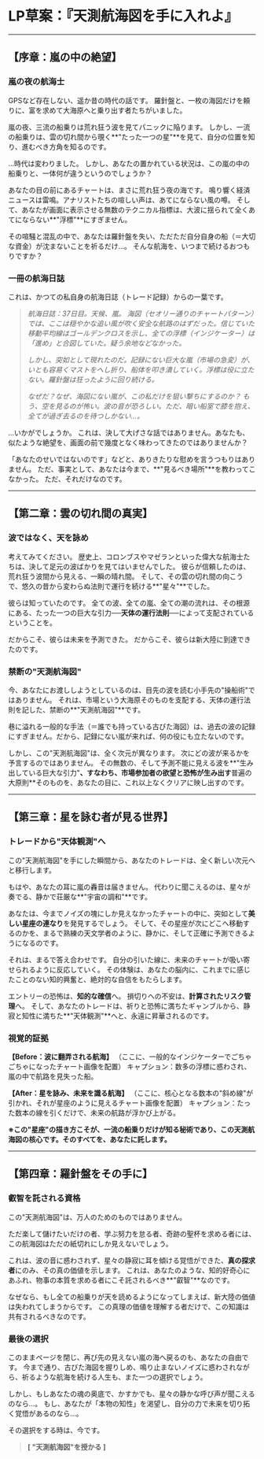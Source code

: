# LP草案：『天測航海図を手に入れよ』

---

## 【序章：嵐の中の絶望】

### **嵐の夜の航海士**

GPSなど存在しない、遥か昔の時代の話です。
羅針盤と、一枚の海図だけを頼りに、富を求めて大海原へと乗り出す者たちがいました。

嵐の夜、三流の船乗りは荒れ狂う波を見てパニックに陥ります。
しかし、一流の船乗りは、雲の切れ間から覗く**"たった一つの星"**を見て、自分の位置を知り、進むべき方角を知るのです。

…時代は変わりました。
しかし、あなたの置かれている状況は、この嵐の中の船乗りと、一体何が違うというのでしょうか？

あなたの目の前にあるチャートは、まさに荒れ狂う夜の海です。
鳴り響く経済ニュースは雷鳴。アナリストたちの喧しい声は、あてにならない風の噂。
そして、あなたが画面に表示させる無数のテクニカル指標は、大波に揺られて全くあてにならない**"浮標"**にすぎません。

その喧騒と混乱の中で、あなたは羅針盤を失い、ただただ自分自身の船（＝大切な資金）が沈まないことを祈るだけ…。
そんな航海を、いつまで続けるおつもりですか？

### **一冊の航海日誌**

これは、かつての私自身の航海日誌（トレード記録）からの一葉です。

> *航海日誌：37日目。天候、嵐。*
> *海図（セオリー通りのチャートパターン）では、ここは穏やかな追い風が吹く安全な航路のはずだった。信じていた移動平均線はゴールデンクロスを示し、全ての浮標（インジケーター）は「進め」と合図していた。疑う余地などなかった。*
>
> *しかし、突如として現れたのだ。記録にない巨大な嵐（市場の急変）が、いとも容易くマストをへし折り、船体を叩き潰していく。浮標は役に立たない。羅針盤は狂ったように回り続ける。*
>
> *なぜだ？なぜ、海図にない嵐が、この私だけを狙い撃ちにするのか？*
> *もう、空を見るのが怖い。波の音が恐ろしい。ただ、暗い船室で膝を抱え、全てが過ぎ去るのを待つしかない…。*

…いかがでしょうか。
これは、決して大げさな話ではありません。あなたも、似たような絶望を、画面の前で幾度となく味わってきたのではありませんか？

「あなたのせいではないのです」などと、ありきたりな慰めを言うつもりはありません。
ただ、事実として、あなたは今まで、**"見るべき場所"**を教わってこなかった。
ただ、それだけなのです。

---

## 【第二章：雲の切れ間の真実】

### **波ではなく、天を詠め**

考えてみてください。
歴史上、コロンブスやマゼランといった偉大な航海士たちは、決して足元の波ばかりを見てはいませんでした。
彼らが信頼したのは、荒れ狂う波間から見える、一瞬の晴れ間。
そして、その雲の切れ間の向こうで、悠久の昔から変わらぬ法則で運行を続ける**"星々"**でした。

彼らは知っていたのです。
全ての波、全ての嵐、全ての潮の流れは、その根源にある、たった一つの巨大な引力──**天体の運行法則**──によって支配されているということを。

だからこそ、彼らは未来を予測できた。
だからこそ、彼らは新大陸に到達できたのです。

### **禁断の"天測航海図"**

今、あなたにお渡ししようとしているのは、目先の波を読む小手先の"操船術"ではありません。
それは、市場という大海原そのものを支配する、天体の運行法則を記した、禁断の**"天測航海図"**です。

巷に溢れる一般的な手法（＝誰でも持っている古びた海図）は、過去の波の記録にすぎません。だから、記録にない嵐が来れば、何の役にも立たないのです。

しかし、この"天測航海図"は、全く次元が異なります。
次にどの波が来るかを予言するのではありません。
その無数の、そして予測不能に見える波を**"生み出している巨大な引力"**、すなわち、市場参加者の欲望と恐怖が生み出す**普遍の大原則**そのものを、あなたの目に、これ以上なくクリアに映し出すのです。

---

## 【第三章：星を詠む者が見る世界】

### **トレードから"天体観測"へ**

この"天測航海図"を手にした瞬間から、あなたのトレードは、全く新しい次元へと移行します。

もはや、あなたの耳に嵐の轟音は届きません。
代わりに聞こえるのは、星々が奏でる、静かで荘厳な**"宇宙の調和"**です。

あなたは、今までノイズの塊にしか見えなかったチャートの中に、突如として**美しい星座の連なり**を発見するでしょう。
そして、その星座が次にどこへ移動するのかを、まるで熟練の天文学者のように、静かに、そして正確に予測できるようになるのです。

それは、まるで答え合わせです。
自分の引いた線に、未来のチャートが吸い寄せられるように反応していく。
その体験は、あなたの脳内に、これまでに感じたことのない知的興奮と、絶対的な自信をもたらします。

エントリーの恐怖は、**知的な確信**へ。
損切りへの不安は、**計算されたリスク管理**へ。
そして、あなたのトレードは、祈りと恐怖に満ちたギャンブルから、静寂と知性に満ちた**"天体観測"**へと、永遠に昇華されるのです。

### **視覚的証拠**

**【Before：波に翻弄される航海】**
（ここに、一般的なインジケーターでごちゃごちゃになったチャート画像を配置）
キャプション：数多の浮標に惑わされ、嵐の中で航路を見失った船。

**【After：星を詠み、未来を識る航海】**
（ここに、核心となる数本の"斜め線"が引かれ、それが星座のように見えるチャート画像を配置）
キャプション：たった数本の線を引くだけで、未来の航路が浮かび上がる。

**※この"星座"の描き方こそが、一流の船乗りだけが知る秘術であり、この天測航海図の核心です。そのすべてを、あなたに託します。**

---

## 【第四章：羅針盤をその手に】

### **叡智を託される資格**

この"天測航海図"は、万人のためのものではありません。

ただ楽して儲けたいだけの者、学ぶ努力を怠る者、奇跡の聖杯を求める者には、この航海図はただの紙切れにしか見えないでしょう。

これは、波の音に惑わされず、星々の静寂に耳を傾ける覚悟ができた、**真の探求者**にのみ、その真の価値を示します。
これは、あなたのような、知的好奇心にあふれ、物事の本質を求める者にこそ託されるべき**"叡智"**なのです。

なぜなら、もし全ての船乗りが天を読めるようになってしまえば、新大陸の価値は失われてしまうからです。
この真理の価値を理解する者だけで、この知識は共有されるべきなのです。

### **最後の選択**

このままページを閉じ、再び先の見えない嵐の海へ戻るのも、あなたの自由です。
今まで通り、古びた海図を握りしめ、鳴り止まないノイズに惑わされながら、祈るような航海を続ける人生も、また一つの選択でしょう。

しかし、もしあなたの魂の奥底で、かすかでも、星々の静かな呼び声が聞こえるのなら…。
もし、あなたが「本物の知性」を渇望し、自分の力で未来を切り拓く覚悟があるのなら…。

その選択をする時は、今です。

> **[ "天測航海図"を授かる ]** 
